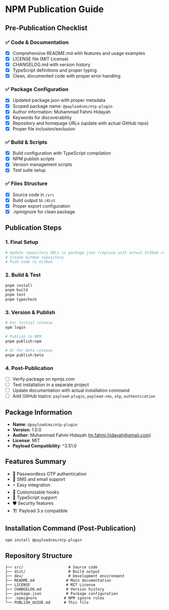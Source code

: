 # NPM Publication Guide

## Pre-Publication Checklist

### ✅ Code & Documentation
- [x] Comprehensive README.md with features and usage examples
- [x] LICENSE file (MIT License)
- [x] CHANGELOG.md with version history
- [x] TypeScript definitions and proper typing
- [x] Clean, documented code with proper error handling

### ✅ Package Configuration
- [x] Updated package.json with proper metadata
- [x] Scoped package name: `@payloadcms/otp-plugin`
- [x] Author information: Muhammad Fahmi Hidayah
- [x] Keywords for discoverability
- [x] Repository and homepage URLs (update with actual GitHub repo)
- [x] Proper file inclusion/exclusion

### ✅ Build & Scripts
- [x] Build configuration with TypeScript compilation
- [x] NPM publish scripts
- [x] Version management scripts
- [x] Test suite setup

### ✅ Files Structure
- [x] Source code in `/src`
- [x] Build output to `/dist`
- [x] Proper export configuration
- [x] .npmignore for clean package

## Publication Steps

### 1. Final Setup
```bash
# Update repository URLs in package.json (replace with actual GitHub repo)
# Create GitHub repository
# Push code to GitHub
```

### 2. Build & Test
```bash
pnpm install
pnpm build
pnpm test
pnpm typecheck
```

### 3. Version & Publish
```bash
# For initial release
npm login

# Publish to NPM
pnpm publish:npm

# Or for beta release
pnpm publish:beta
```

### 4. Post-Publication
- [ ] Verify package on npmjs.com
- [ ] Test installation in a separate project
- [ ] Update documentation with actual installation command
- [ ] Add GitHub topics: `payload-plugin`, `payload-cms`, `otp`, `authentication`

## Package Information

- **Name**: `@payloadcms/otp-plugin`
- **Version**: 1.0.0
- **Author**: Muhammad Fahmi Hidayah (m.fahmi.hidayah@gmail.com)
- **License**: MIT
- **Payload Compatibility**: ^3.51.0

## Features Summary

- 🔐 Passwordless OTP authentication
- 📱 SMS and email support
- ⚡ Easy integration
- 🎯 Customizable hooks
- 🔧 TypeScript support
- 🛡️ Security features
- 🏗️ Payload 3.x compatible

## Installation Command (Post-Publication)

```bash
npm install @payloadcms/otp-plugin
```

## Repository Structure

```
├── src/                    # Source code
├── dist/                   # Build output
├── dev/                    # Development environment
├── README.md              # Main documentation
├── LICENSE                # MIT License
├── CHANGELOG.md           # Version history
├── package.json           # Package configuration
├── .npmignore            # NPM ignore rules
└── PUBLISH_GUIDE.md      # This file
```
